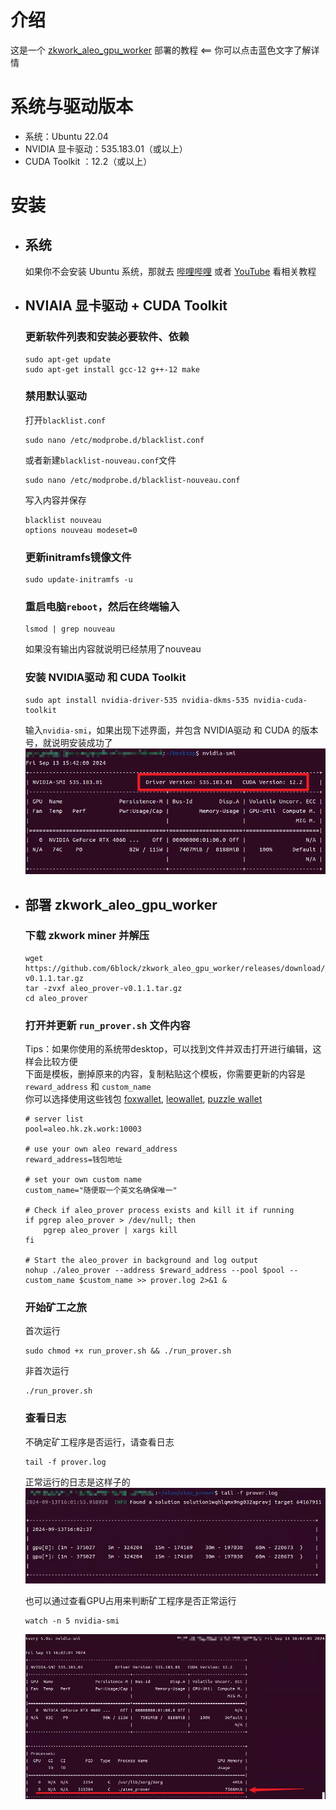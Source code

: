 # 介绍
这是一个 [zkwork_aleo_gpu_worker](https://github.com/6block/zkwork_aleo_gpu_worker/blob/master) 部署的教程 <== 你可以点击蓝色文字了解详情

# 系统与驱动版本
- 系统：Ubuntu 22.04
- NVIDIA 显卡驱动：535.183.01（或以上）
- CUDA Toolkit ：12.2（或以上）

# 安装
- ## 系统

  如果你不会安装 Ubuntu 系统，那就去 [哔哩哔哩](https://www.bilibili.com/) 或者 [YouTube](https://www.youtube.com) 看相关教程

- ## NVIAIA 显卡驱动 + CUDA Toolkit

  ### 更新软件列表和安装必要软件、依赖
  ```
  sudo apt-get update
  sudo apt-get install gcc-12 g++-12 make
  ```

  ### 禁用默认驱动
  打开`blacklist.conf`
  ```
  sudo nano /etc/modprobe.d/blacklist.conf
  ```
  或者新建`blacklist-nouveau.conf`文件
  ```
  sudo nano /etc/modprobe.d/blacklist-nouveau.conf
  ```
  写入内容并保存
  ```
  blacklist nouveau
  options nouveau modeset=0
  ```

  ### 更新initramfs镜像文件
  ```
  sudo update-initramfs -u
  ```

  ### 重启电脑`reboot`，然后在终端输入
  ```
  lsmod | grep nouveau
  ```
  如果没有输出内容就说明已经禁用了nouveau

  ### 安装 NVIDIA驱动 和 CUDA Toolkit
  ```
  sudo apt install nvidia-driver-535 nvidia-dkms-535 nvidia-cuda-toolkit
  ```
  输入`nvidia-smi`，如果出现下述界面，并包含 NVIDIA驱动 和 CUDA 的版本号，就说明安装成功了
      ![nvidia-smi](./screenshots/nvidia-smi.png)

- ## 部署 zkwork_aleo_gpu_worker
  ### 下载 zkwork miner 并解压
  ```
  wget https://github.com/6block/zkwork_aleo_gpu_worker/releases/download/v0.1.1/aleo_prover-v0.1.1.tar.gz
  tar -zvxf aleo_prover-v0.1.1.tar.gz
  cd aleo_prover
  ```

  ### 打开并更新 `run_prover.sh` 文件内容
  Tips：如果你使用的系统带desktop，可以找到文件并双击打开进行编辑，这样会比较方便</br>
  下面是模板，删掉原来的内容，复制粘贴这个模板，你需要更新的内容是 `reward_address` 和 `custom_name`</br>
  你可以选择使用这些钱包 [foxwallet](https://foxwallet.com/), [leowallet](https://www.leo.app/), [puzzle wallet](https://puzzle.online/)
  ```
  # server list
  pool=aleo.hk.zk.work:10003

  # use your own aleo reward_address
  reward_address=钱包地址

  # set your own custom name
  custom_name="随便取一个英文名确保唯一"

  # Check if aleo_prover process exists and kill it if running
  if pgrep aleo_prover > /dev/null; then
      pgrep aleo_prover | xargs kill
  fi

  # Start the aleo_prover in background and log output
  nohup ./aleo_prover --address $reward_address --pool $pool --custom_name $custom_name >> prover.log 2>&1 &
  ```

  ### 开始矿工之旅
  首次运行
  ```
  sudo chmod +x run_prover.sh && ./run_prover.sh
  ```
  非首次运行
  ```
  ./run_prover.sh
  ```

  ### 查看日志
  不确定矿工程序是否运行，请查看日志
  ```
  tail -f prover.log
  ```
  正常运行的日志是这样子的</br>
  ![prover.log](./screenshots/prover_log.png)

  也可以通过查看GPU占用来判断矿工程序是否正常运行
  ```
  watch -n 5 nvidia-smi
  ```
  ![prover.log](./screenshots/nvidia-smi-5s.png)
